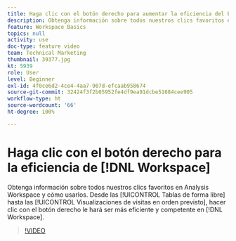 ```yaml
---
title: Haga clic con el botón derecho para aumentar la eficiencia del Espacio de trabajo
description: Obtenga información sobre todos nuestros clics favoritos en Analysis Workspace y cómo usarlos. Desde las tablas de forma libre hasta las visualizaciones de visitas en el orden previsto, al hacer clic con el botón derecho, se obtiene una mayor eficiencia y aptitud en el espacio de trabajo.
feature: Workspace Basics
topics: null
activity: use
doc-type: feature video
team: Technical Marketing
thumbnail: 39377.jpg
kt: 5939
role: User
level: Beginner
exl-id: 4f0ce6d2-4ce4-4aa7-907d-efcaab958674
source-git-commit: 32424f3f2b05952fe4df9ea91dcbe51684cee905
workflow-type: ht
source-wordcount: '66'
ht-degree: 100%

---
```


# Haga clic con el botón derecho para la eficiencia de [!DNL Workspace]

Obtenga información sobre todos nuestros clics favoritos en Analysis Workspace y cómo usarlos. Desde las [!UICONTROL Tablas de forma libre] hasta las [!UICONTROL Visualizaciones de visitas en orden previsto], hacer clic con el botón derecho le hará ser más eficiente y competente en [!DNL Workspace].

>[!VIDEO](https://video.tv.adobe.com/v/39377/?quality=12&learn=on)
